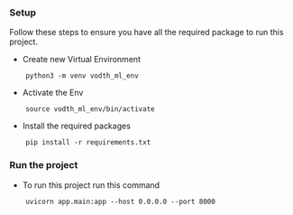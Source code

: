 ### Setup

Follow these steps to ensure you have all the required package to run this project.

- Create new Virtual Environment
```
    python3 -m venv vodth_ml_env
```

- Activate the Env
```
    source vodth_ml_env/bin/activate
```

- Install the required packages
```
    pip install -r requirements.txt
```

### Run the project

- To run this project run this command
```
    uvicorn app.main:app --host 0.0.0.0 --port 8000
```

